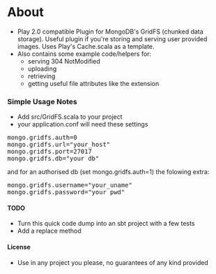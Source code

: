 # About
- Play 2.0 compatible Plugin for MongoDB's GridFS (chunked data storage).  Useful plugin if you're storing and serving user provided images.  Uses Play's Cache.scala as a template.
- Also contains some example code/helpers for:
	- serving 304 NotModified
	- uploading
	- retrieving
	- getting useful file attributes like the extension

### Simple Usage Notes
- Add src/GridFS.scala to your project
- your application.conf will need these settings

<pre>
mongo.gridfs.auth=0
mongo.gridfs.url="your_host"
mongo.gridfs.port=27017
mongo.gridfs.db="your_db"
</pre>

and for an authorised db (set mongo.gridfs.auth=1) the folowing extra:

<pre>
mongo.gridfs.username="your_uname"
mongo.gridfs.password="your_pwd"
</pre>


#### TODO
- Turn this quick code dump into an sbt project with a few tests
- Add a replace method

#### License
- Use in any project you please, no guarantees of any kind provided